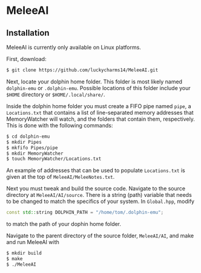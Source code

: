 # MeleeAI

## Installation

MeleeAI is currently only available on Linux platforms.

First, download:

```bash
$ git clone https://github.com/luckycharms14/MeleeAI.git
```

Next, locate your dolphin home folder.
This folder is most likely named ```dolphin-emu``` or ```.dolphin-emu```.
Possible locations of this folder include your ```$HOME``` directory or ```$HOME/.local/share/```.

Inside the dolphin home folder you must create a FIFO pipe named ```pipe```, a ```Locations.txt``` that contains a list of line-separated memory addresses that MemoryWatcher will watch, and the folders that contain them, respectively.
This is done with the following commands:

```bash
$ cd dolphin-emu
$ mkdir Pipes
$ mkfifo Pipes/pipe
$ mkdir MemoryWatcher
$ touch MemoryWatcher/Locations.txt
```

An example of addresses that can be used to populate ```Locations.txt``` is given at the top of ```MeleeAI/MeleeNotes.txt```.

Next you must tweak and build the source code.
Navigate to the source directory at ```MeleeAI/AI/source```.
There is a string (path) variable that needs to be changed to match the specifics of your system.
In ```Global.hpp```, modify

```C++
const std::string DOLPHIN_PATH = "/home/tom/.dolphin-emu";
```

to match the path of your dophin home folder.

Navigate to the parent directory of the source folder, ```MeleeAI/AI```, and make and run MeleeAI with

```bash
$ mkdir build
$ make
$ ./MeleeAI
```